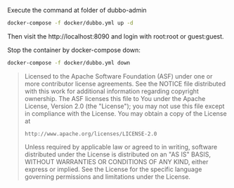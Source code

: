Execute the command at folder of dubbo-admin

```Bash
docker-compose -f docker/dubbo.yml up -d
```
Then visit the http://localhost:8090 and login with root:root or guest:guest.


Stop the container by docker-compose down:

```Bash
docker-compose -f docker/dubbo.yml down
```


> Licensed to the Apache Software Foundation (ASF) under one or more
> contributor license agreements.  See the NOTICE file distributed with
> this work for additional information regarding copyright ownership.
> The ASF licenses this file to You under the Apache License, Version 2.0
> (the "License"); you may not use this file except in compliance with
> the License.  You may obtain a copy of the License at
> 
>     http://www.apache.org/licenses/LICENSE-2.0
> 
> Unless required by applicable law or agreed to in writing, software
> distributed under the License is distributed on an "AS IS" BASIS,
> WITHOUT WARRANTIES OR CONDITIONS OF ANY KIND, either express or implied.
> See the License for the specific language governing permissions and
> limitations under the License.